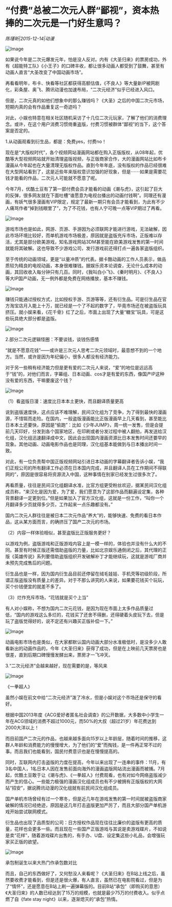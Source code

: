 # “付费”总被二次元人群“鄙视”，资本热捧的二次元是一门好生意吗？

*陈瑾昕|2015-12-14|动漫*

![Image](http://static.ylzbl.com/uploads/ueditor/php/upload/image/20171016/1508133331207308.jpeg)

如果说今年是二次元爆发元年，怕是没人反对。内有《大圣归来》的票房成功，外有《超能特工队》《小王子》的口碑丰收，都让很多动画人都受到了鼓舞，甚至有动画人直言“大圣改变了中国动画市场”。

再看看明年，布卡、快看等社区都获得高额估值，《不良人》等大量新IP被网剧化，彩条屋、奥飞、腾讯动漫也加速布局，“二次元经济”似乎已经进入风口。

但是，二次元真的如他们想象中的那么赚钱吗？《大圣》之后的中国二次元市场，短期内真的会有作品重复这一奇迹吗？

对此，小娱也特意在相关社区随机采访了十几位二次元玩家，了解了他们的消费理念。或许，在这个用户消费习惯倚重盗版，付费习惯被群体“鄙视”的当下，这个答案是否定的。

1.从动画观看到衍生品，都是：免费yes，付费no！

现在是“大版权时代”，各个视频网站漫画网站都在购入正版版权，从08年起，优酷等大型视频网站就开始清理盗版视频，与正版商家合作，大的漫画网站比如布卡漫画从今年起也在大量清理无版权作品。直到今年年底，没有版权的作品已经很难在大型网站看到了，这是近些年来版权意识加强的好现象，但是⋯⋯如果是需要花钱才能看的作品，二次元人可能就不愿意了呢。

今年7月，优酷土豆有了第一部付费会员才能看的动画《潮与虎》，这引起了巨大的反弹，很多网友就在下面吐槽“谁愿意为电视台播出的动画付钱啊”。同理还有漫画，有妖气很多漫画有VIP限定，规定了最新一期只有会员才能看到，为此有不少人痛骂作者“掉到钱眼里了”，为了不花钱，也有人宁可晚一点等VIP期过了再看。

![Image](http://si1.go2yd.com/get-image/0HWQoY6juoC)

游戏市场也是如此，网游、页游、手游因为必须联网才能进行游戏，无法破解，因此市场环境比较好，而单机游戏市场极差，原因就是盗版充斥市场，正版难以存活，尤其是部分欧美游戏，知名游戏网站3DM甚至能在欧美游戏发售的第一时间就能将其破解。这也导致不少游戏公司，发行游戏前还得打点一遍各家盗版组织。

至于传统的动画领域，更是“以量冲质”的代表。据卡酷动画的工作人员表示，做品质较为精良的电视动画，本身很难赚钱。据娱乐资本论调查，无论什么成本的动画，其回收收入每分钟只有几百。同时，《我叫白小飞》、《秦时明月》、《不良人》等大IP国产动画，无一例外都是免费在网络播放，基本不赚钱。

![Image](http://si1.go2yd.com/get-image/0HWQocBKkGO)

赚钱只能通过授权方式，比如授权手游、页游等等，还有衍生品。可是衍生品在官方淘宝店月入能上十万，就已经是一个了不起的数字了，毕竟市场还在被盗版玩具挤压。就小娱来看，《花千骨》红了之后，市面上出现了大量“糖宝”玩具，可是这些玩具绝大部分都是盗版。

![Image](http://si1.go2yd.com/get-image/0HWQogTtEvY)

2.部分二次元逻辑怪圈：不要谈钱，谈钱伤感情

“就是不愿意花钱”——或许是三次元人思考二次元领域时，最意想不到的一个地方。当然，或许是因为年纪偏小，很多人都没有经济能力。

对于另一些稍有经济能力但是更有爱的二次元人来说，“爱”的地位是远远高于“钱”的，对他们而言，字幕组、日本动画、cos才是有爱的东西，像国产IP这种没有爱的东西，干嘛要废这个钱？

![Image](http://si1.go2yd.com/get-image/0HWQoc55Ylk)

（1）看盗版日漫：速度比日本本土更快，而且翻译质量更高

说到盗版速度快，这点应该不难理解，民间汉化组为了竞争，为了得到最快的漫画源，不惜铤而走险。在国内，一般盗版漫画能比正版漫画早上几天看到，甚至能比日本本土还要快，原因是“偷跑”：比如《少年JUMP》，周一统一发售，但是会提前几天印好，分发到各个国家地区，在印刷或者分发过程中被人翻拍，再发送给汉化组，汉化组迅速翻译成中文，因此会出现国内漫画资源比日本发售时间还要早的现象。其他动画、动画电影作品也是同理，汉化组基本能做到与日本播出时间一致。

对此，有一位负责帮中国正版视频网站引进日本动画的字幕翻译者告诉小娱，“我们正规公司的所有翻译工作必须在日本国内完成，并且翻译人员在工作期间不得联网的”，原因是很容易将资源流入中国，这种事情在别家已经发生过很多次了。

再看质量，往往是民间汉化组翻译水准，比官方组更受粉丝欢迎，据某民间汉化组成员称，“来汉化是因为爱，为了爱，我们愿意为了这部作品而翻遍设定集，各种背景翻译一定更到位。”但是如果加入了官方汉化组，这就是一份工作，“叫你一个月翻译多少页就得多少页，工作起来一点乐趣都没有。”

国内二次元人群往往是被日本二次元作品“养大”的，能够快速、免费的看日本作品，这从某方面而言，的确挤压了国产二次元的市场。

（2）内容一样体验相似，甚至盗版比正版服务更好？

以游戏为例，盗版游戏和正版游戏内容上是一模一样的，体验也并没有什么大的不同。甚至有时候正版还需借助盗版的力量，比如北京娱乐通倒闭之后，其代理的正版《英雄传说》系列要借助盗版组织开发破解补丁才能继续玩，这就是游戏厂商并未预先完成售后的问题。

衍生品也是一样，因为国内衍生品目前还停留在绒毛娃娃、手机壳等初级阶段，所谓正版盗版没有质量上的差异。对于不那么讲究的人来说，如果要花钱买个玩玩，买个价钱便宜的就差不多了。

（3）烂作充斥市场，“花钱就是买个上当”

有人对小娱称，不想为国内二次元花钱，是因为现在市面上太多作品质量过低，“国内的游戏这么多烂的，花钱买了还舍不得删，还得硬着头皮玩下去，但是玩了盗版觉得好的，说不定还有兴趣买正版补偿一下。”

![Image](http://si1.go2yd.com/get-image/0HWQoZJPSKm)

动画电影市场也是类似，在大家都默认国内动画大部分水准极低时，是没多少人敢看新出的动画作品的，今年《大圣归来》获得了成功，但是在上映前几天票房也是很差，直到后期口碑慢慢发酵出来，票房才一飞冲天。

3.“二次元经济”会越来越好，现在需要的是，等风来

![Image](http://si1.go2yd.com/get-image/0HWQodl2O6i)

《一拳超人》

虽然小娱在前文中给“二次元经济”泼了冷水，但是小娱对这个市场还是保守的看好。

根据中国2013年度《ACG爱好者匿名社会调查》的公开数据，大多数中小学生一年在ACG领域的消费不超过1000元，而50%的大叔（超过21岁）年花费达到2000大洋以上！

而目前国产二次元的作品，也越来越多面向15岁以上年龄层，随着时间的推移，这群人年龄和消费能力的慢慢增大，为了他们的“爱”而掏钱，是一件再正常不过的事。而且我们也能看到，国民付费意识也是在慢慢提高的。

同时，互联网内打击盗版的力度在提高，今年以来出现了一连串的事件：11月，有3名中国人，1名日本人因在发售前面向海外的漫画盗版网站流出漫画而被捕。7月起，优酷土豆敢于让《潮与虎》、《一拳超人》付费观看，也有对如今网络盗版减少而产生的信心。一些能力极强的漫画汉化组成员也有不少被拥有正版版权的大网站“招安”，据说腾讯动漫的汉化组就有前民间汉化组成员。

国产单机市场曾经有过一个寒冬，但是近几年在游戏发售的第一时间就被盗版商家破解的情况已经绝迹，原因是这几年打击盗版更加严厉了，而且大部分国产单机游戏开始尝试联网模式。

衍生品也出现了品质型的公司：日方授权作品现在往往比廉价的盗版有更高的质量，花样也会更多一些。而且现在一些国产正版游戏与其说是卖游戏碟片，不如说是卖“花样”，随着游戏碟片出售的，有手办、U盘、设定集这些小礼品，会增强玩家买正版的欲望。

![Image](http://si1.go2yd.com/get-image/0HWQoetej2W)

承包制诞生以来大热门作承包数对比

而且，自己的东西做好了，又何愁没人来看呢？《大圣归来》在B站上线之后，虽然要收费才能看到，但是还是很火爆，有人直言，虽然已在电影院看过，但是为了“情怀”，还是愿意在B站上刷一遍弹幕版的。目前B站“承包”（即购买的意思）《大圣归来》的人数已经达到了15万的规模，也就是最少75万的付费收入。似乎点燃了自《fate stay night》以来，逐渐熄灭的“承包”热情。

